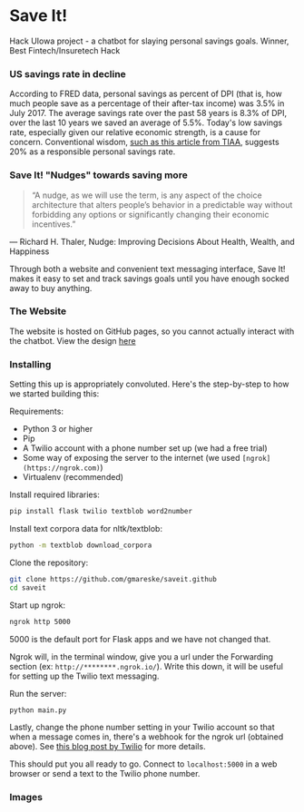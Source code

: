 # Save It!
Hack UIowa project - a chatbot for slaying personal savings goals. Winner, Best Fintech/Insuretech Hack

### US savings rate in decline
According to FRED data, personal savings as percent of DPI (that is, how much people save as a percentage of their after-tax income) was 3.5% in July 2017.
The average savings rate over the past 58 years is 8.3% of DPI, over the last 10 years we saved an average of 5.5%. Today's low savings rate, especially given our relative economic strength, is a cause for concern.
Conventional wisdom, [such as this article from TIAA](https://www.tiaa.org/public/offer/insights/starting-out/how-much-of-my-income-should-i-save-every-month), suggests 20% as a responsible personal savings rate.

### Save It! "Nudges" towards saving more
> “A nudge, as we will use the term, is any aspect of the choice architecture that alters people’s behavior in a predictable way without forbidding any options or significantly changing their economic incentives.”

― Richard H. Thaler, Nudge: Improving Decisions About Health, Wealth, and Happiness

Through both a website and convenient text messaging interface, Save It! makes it easy to set and track savings goals until you have enough socked away to buy anything.

### The Website
The website is hosted on GitHub pages, so you cannot actually interact with the chatbot. View the design [here](GRIFFIN)

### Installing
Setting this up is appropriately convoluted. Here's the step-by-step to how we started building this:

Requirements:
* Python 3 or higher
* Pip
* A Twilio account with a phone number set up (we had a free trial)
* Some way of exposing the server to the internet (we used ```[ngrok](https://ngrok.com)```)
* Virtualenv (recommended)

Install required libraries:

```bash
pip install flask twilio textblob word2number
```

Install text corpora data for nltk/textblob:

```bash
python -m textblob download_corpora
```

Clone the repository:

```bash
git clone https://github.com/gmareske/saveit.github
cd saveit
```

Start up ngrok:

```bash
ngrok http 5000
```
5000 is the default port for Flask apps and we have not changed that.

Ngrok will, in the terminal window, give you a url under the Forwarding section (ex: ```http://********.ngrok.io/```).
Write this down, it will be useful for setting up the Twilio text messaging.

Run the server:
```bash
python main.py
```

Lastly, change the phone number setting in your Twilio account so that when a message comes in, there's a webhook for the ngrok url (obtained above). 
See [this blog post by Twilio](https://www.twilio.com/blog/2016/09/how-to-receive-and-respond-to-a-text-message-with-python-flask-and-twilio.html) for more details.

This should put you all ready to go. Connect to ```localhost:5000``` in a web browser or send a text to the Twilio phone number.

### Images
